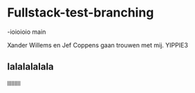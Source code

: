 # Fullstack-test-branching

-ioioioio
main

Xander Willems en Jef Coppens gaan trouwen met mij.
YIPPIE3


## lalalalalala

lllllllll

